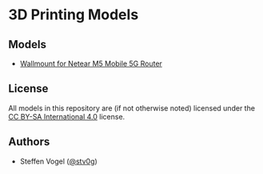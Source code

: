# 3D Printing Models

## Models

- [Wallmount for Netear M5 Mobile 5G Router](./netgear-m5-wall-mount/)

## License

All models in this repository are (if not otherwise noted) licensed under the [CC BY-SA International 4.0](https://creativecommons.org/licenses/by-sa/4.0/) license.

## Authors

- Steffen Vogel ([@stv0g](https://github.com/stv0g))
